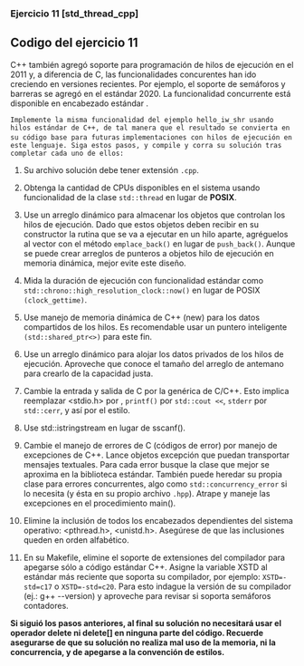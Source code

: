 ### Ejercicio 11 [std_thread_cpp]

## Codigo del ejercicio 11


C++ también agregó soporte para programación de hilos de ejecución en el 2011 y, a diferencia de C, las funcionalidades concurentes han ido creciendo en versiones recientes. Por ejemplo, el soporte de semáforos y barreras se agregó en el estándar 2020. La funcionalidad concurrente está disponible en encabezado estándar <thread>.

`Implemente la misma funcionalidad del ejemplo hello_iw_shr usando hilos estándar de C++, de tal manera que el resultado se convierta en su código base para futuras` `implementaciones con hilos de ejecución en este lenguaje. Siga estos pasos, y compile y corra su solución tras completar cada uno de ellos:`

1. Su archivo solución debe tener extensión `.cpp`. 

2. Obtenga la cantidad de CPUs disponibles en el sistema usando funcionalidad de la clase `std::thread` en lugar de **POSIX**.

3. Use un arreglo dinámico para almacenar los objetos que controlan los hilos de ejecución. Dado que estos objetos deben recibir en su constructor la rutina que se va a ejecutar en un hilo aparte, agréguelos al vector con el método `emplace_back()` en lugar de `push_back()`. Aunque se puede crear arreglos de punteros a objetos hilo de ejecución en memoria dinámica, mejor evite este diseño.

4. Mida la duración de ejecución con funcionalidad estándar como `std::chrono::high_resolution_clock::now()` en lugar de POSIX `(clock_gettime)`.

5. Use manejo de memoria dinámica de C++ (new) para los datos compartidos de los hilos. Es recomendable usar un puntero inteligente `(std::shared_ptr<>)` para este fin.

6. Use un arreglo dinámico para alojar los datos privados de los hilos de ejecución. Aproveche que conoce el tamaño del arreglo de antemano para crearlo de la capacidad justa.

7. Cambie la entrada y salida de C por la genérica de C/C++. Esto implica reemplazar <stdio.h> por <iostream>, `printf()` por `std::cout <<`, `stderr` por `std::cerr`, y así por el estilo.

8. Use std::istringstream en lugar de sscanf().

9. Cambie el manejo de errores de C (códigos de error) por manejo de excepciones de C++. Lance objetos excepción que puedan transportar mensajes textuales. Para cada error busque la clase que mejor se aproxima en la biblioteca estándar. También puede heredar su propia clase para errores concurrentes, algo como `std::concurrency_error` si lo necesita (y ésta en su propio archivo `.hpp`). Atrape y maneje las excepciones en el procedimiento main().

10. Elimine la inclusión de todos los encabezados dependientes del sistema operativo: <pthread.h>, <unistd.h>. Asegúrese de que las inclusiones queden en orden alfabético.

11. En su Makefile, elimine el soporte de extensiones del compilador para apegarse sólo a código estándar C++. Asigne la variable XSTD al estándar más reciente que soporta su compilador, por ejemplo: `XSTD=-std=c17` o `XSTD=-std=c20`. Para esto indague la versión de su compilador (ej.: g++ --version) y aproveche para revisar si soporta semáforos contadores.

**Si siguió los pasos anteriores, al final su solución no necesitará usar el operador delete ni delete[] en ninguna parte del código. Recuerde asegurarse de que su solución no realiza mal uso de la memoria, ni la concurrencia, y de apegarse a la convención de estilos.**